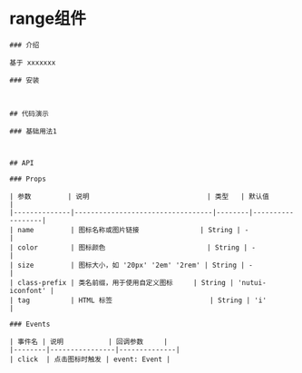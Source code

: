 #  range组件

    ### 介绍
    
    基于 xxxxxxx
    
    ### 安装
    
    
    
    ## 代码演示
    
    ### 基础用法1
    

    
    ## API
    
    ### Props
    
    | 参数         | 说明                             | 类型   | 默认值           |
    |--------------|----------------------------------|--------|------------------|
    | name         | 图标名称或图片链接               | String | -                |
    | color        | 图标颜色                         | String | -                |
    | size         | 图标大小，如 '20px' '2em' '2rem' | String | -                |
    | class-prefix | 类名前缀，用于使用自定义图标     | String | 'nutui-iconfont' |
    | tag          | HTML 标签                        | String | 'i'              |
    
    ### Events
    
    | 事件名 | 说明           | 回调参数     |
    |--------|----------------|--------------|
    | click  | 点击图标时触发 | event: Event |
    